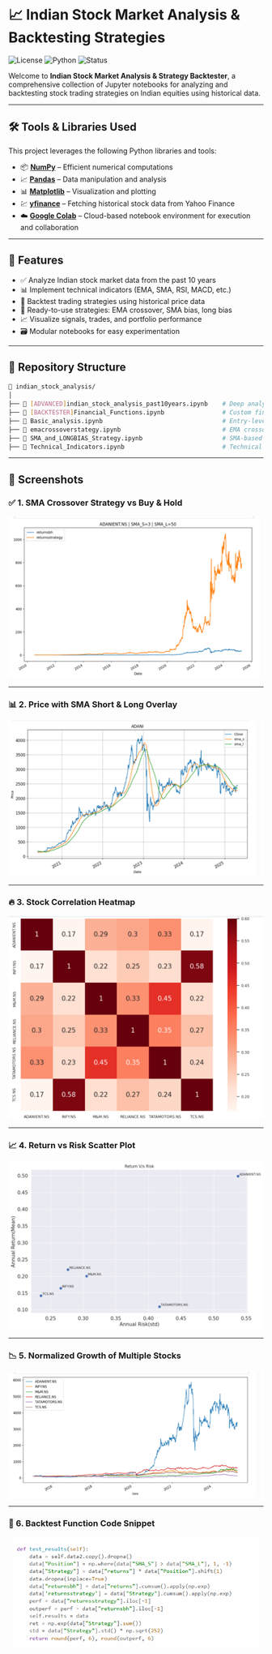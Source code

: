 
# 📈 Indian Stock Market Analysis & Backtesting Strategies

![License](https://img.shields.io/badge/license-MIT-blue.svg)
![Python](https://img.shields.io/badge/python-3.8%2B-blue.svg)
![Status](https://img.shields.io/badge/status-Active-brightgreen)

Welcome to **Indian Stock Market Analysis & Strategy Backtester**, a comprehensive collection of Jupyter notebooks for analyzing and backtesting stock trading strategies on Indian equities using historical data.

---

## 🛠️ Tools & Libraries Used

This project leverages the following Python libraries and tools:

- 📦 **[NumPy](https://numpy.org/)** – Efficient numerical computations  
- 📈 **[Pandas](https://pandas.pydata.org/)** – Data manipulation and analysis  
- 📊 **[Matplotlib](https://matplotlib.org/)** – Visualization and plotting  
- 💹 **[yfinance](https://pypi.org/project/yfinance/)** – Fetching historical stock data from Yahoo Finance  
- ☁️ **[Google Colab](https://colab.research.google.com/)** – Cloud-based notebook environment for execution and collaboration  

---

## 🧠 Features

- ✅ Analyze Indian stock market data from the past 10 years  
- 📊 Implement technical indicators (EMA, SMA, RSI, MACD, etc.)  
- 🔁 Backtest trading strategies using historical price data  
- 🧪 Ready-to-use strategies: EMA crossover, SMA bias, long bias  
- 📈 Visualize signals, trades, and portfolio performance  
- 🗃 Modular notebooks for easy experimentation  

---

## 📂 Repository Structure

```bash
📁 indian_stock_analysis/
│
├── 📘 [ADVANCED]indian_stock_analysis_past10years.ipynb    # Deep analysis of Indian stocks
├── 📘 [BACKTESTER]Financial_Functions.ipynb                # Custom financial & helper functions
├── 📘 Basic_analysis.ipynb                                 # Entry-level analysis on price/returns
├── 📘 emacrossoverstategy.ipynb                            # EMA crossover strategy backtesting
├── 📘 SMA_and_LONGBIAS_Strategy.ipynb                      # SMA-based long-only trading logic
├── 📘 Technical_Indicators.ipynb                           # Technical indicator implementations

```

---


## 📸 Screenshots

### ✅ 1. SMA Crossover Strategy vs Buy & Hold


![SMA Crossover vs Buy & Hold](assets/backtestingresults.PNG)

---

### 📊 2. Price with SMA Short & Long Overlay


![SMA Overlay](assets/basicanalysis.PNG)


---

### 🔥 3. Stock Correlation Heatmap


![Correlation Heatmap](assets/corelationheatmap.PNG)


---

### 📈 4. Return vs Risk Scatter Plot


![Return vs Risk](assets/returnvsrisk.PNG)


---

### 📉 5. Normalized Growth of Multiple Stocks


![Multi Stock Growth](assets/standardizationplot.PNG)

---

### 🧮 6. Backtest Function Code Snippet

![Backtest Code](assets/strategylogics.PNG)

